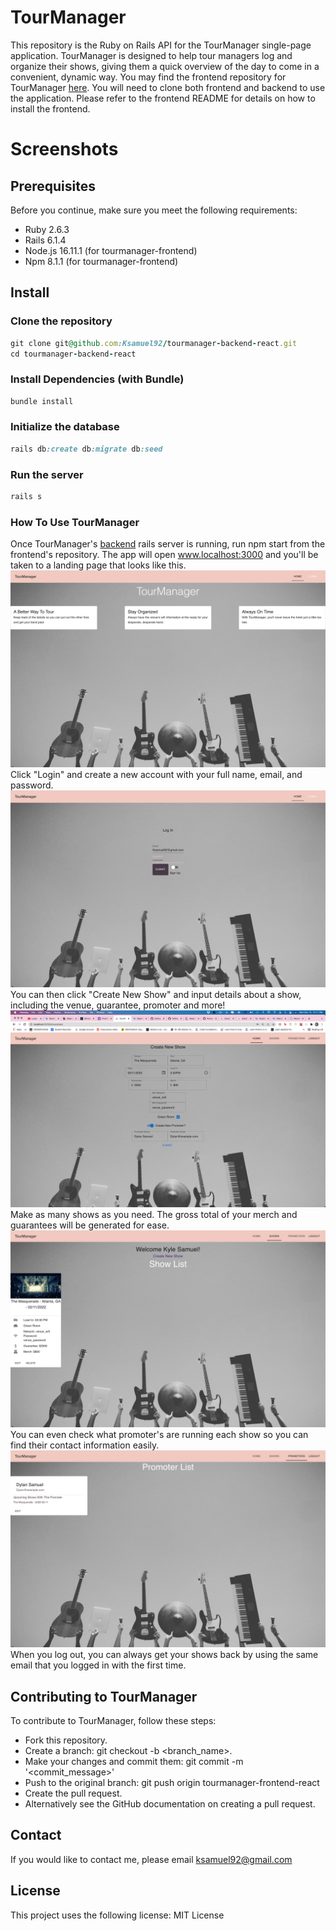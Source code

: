 # TourManager

This repository is the Ruby on Rails API for the TourManager single-page application. TourManager is designed to help tour managers log and organize their shows, giving them a quick overview of the day to come in a convenient, dynamic way. You may find the frontend repository for TourManager [here](https://github.com/Ksamuel92/tourmanager-frontend-react). You will need to clone both frontend and backend to use the application. Please refer to the frontend README for details on how to install the frontend.

# Screenshots

## Prerequisites

Before you continue, make sure you meet the following requirements:

- Ruby 2.6.3
- Rails 6.1.4
- Node.js 16.11.1 (for tourmanager-frontend)
- Npm 8.1.1 (for tourmanager-frontend)

## Install

### Clone the repository

```ruby
git clone git@github.com:Ksamuel92/tourmanager-backend-react.git
cd tourmanager-backend-react
```

### Install Dependencies (with Bundle)

```ruby
bundle install
```

### Initialize the database

```ruby
rails db:create db:migrate db:seed
```

### Run the server

```ruby
rails s
```

### How To Use TourManager

Once TourManager's [backend](https://github.com/Ksamuel92/tourmanager-backend-react) rails server is running, run npm start from the frontend's repository. The app will open www.localhost:3000 and you'll be taken to a landing page that looks like this.
![LandingPage](public/assets/LandingPage.png)
Click "Login" and create a new account with your full name, email, and password.
![Login](public/assets/LogIn.png)
You can then click "Create New Show" and input details about a show, including the venue, guarantee, promoter and more!
![CreateNewShow](public/assets/CreateNewShow.png)
Make as many shows as you need. The gross total of your merch and guarantees will be generated for ease.
![ShowList](public/assets/ShowList.png)
You can even check what promoter's are running each show so you can find their contact information easily.
![PromoterList](public/assets/PromoterList.png)
When you log out, you can always get your shows back by using the same email that you logged in with the first time.

## Contributing to TourManager

To contribute to TourManager, follow these steps:

- Fork this repository.
- Create a branch: git checkout -b <branch_name>.
- Make your changes and commit them: git commit -m '<commit_message>'
- Push to the original branch: git push origin tourmanager-frontend-react
- Create the pull request.
- Alternatively see the GitHub documentation on creating a pull request.

## Contact

If you would like to contact me, please email ksamuel92@gmail.com

## License

This project uses the following license: MIT License
